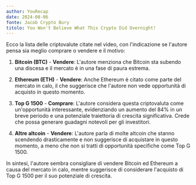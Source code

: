 ```yaml
---
author: YouRecap
date: 2024-08-06
fonte: Jacob Crypto Bury
titolo: You Won't Believe What This Crypto Did Overnight!
---
```


Ecco la lista delle criptovalute citate nel video, con l'indicazione se l'autore pensa sia meglio comprare o vendere e il motivo:

1. **Bitcoin (BTC)** - **Vendere**: L'autore menziona che Bitcoin sta subendo una discesa e il mercato è in una fase di paura estrema.

2. **Ethereum (ETH)** - **Vendere**: Anche Ethereum è citato come parte del mercato in calo, il che suggerisce che l'autore non vede opportunità di acquisto in questo momento.

3. **Top G 1500** - **Comprare**: L'autore considera questa criptovaluta come un'opportunità interessante, evidenziando un aumento del 84% in un breve periodo e una potenziale traiettoria di crescita significativa. Crede che possa generare guadagni notevoli per gli investitori.

4. **Altre altcoin** - **Vendere**: L'autore parla di molte altcoin che stanno scendendo drasticamente e non suggerisce di acquistare in questo momento, a meno che non si tratti di opportunità specifiche come Top G 1500.

In sintesi, l'autore sembra consigliare di vendere Bitcoin ed Ethereum a causa del mercato in calo, mentre suggerisce di considerare l'acquisto di Top G 1500 per il suo potenziale di crescita.
